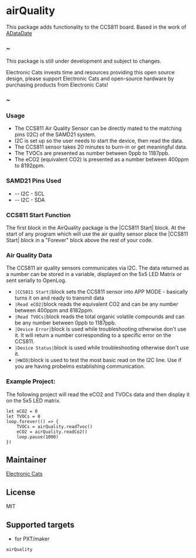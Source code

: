 # airQuality

This package adds functionality to the CCS811 board. Based in the work of [ADataDate](https://github.com/ADataDate/pxt-airQuality)


### ~

This package is still under development and subject to changes. 


Electronic Cats invests time and resources providing this open source design, please support Electronic Cats and open-source hardware by purchasing products from Electronic Cats!

### ~


### Usage 

* The CCS811 Air Quality Sensor can be directly mated to the matching pins (I2C) of the SAMD21 system. 
* I2C is set up so the user needs to start the device, then read the data. 
* The CCS811 sensor takes 20 minutes to burn-in or get meaningful data.
* The TVOCs are presented as number between 0ppb to 1187ppb. 
* The eCO2 (equivalent CO2) is presented as a number between 400ppm to 8192ppm. 


### SAMD21 Pins Used 

*  --  I2C - SCL
*  --  I2C - SDA 

### CCS811 Start Function 

The first block in the AirQuality package is the |CCS811 Start| block. At the start of any program which will use the air quality sensor place the |CCS811 Start| block in a 
"Forever" block above the rest of your code.

### Air Quality Data
 
The CCS811 air quality sensors communicates via I2C. The data returned as a number can be stored in a variable, displayed on the 5x5 LED Matrix or sent serially to OpenLog. 
* ``|CCS811 Start|``block sets the CCS811 sensor into APP MODE - basically turns it on and ready to transmit data
* ``|Read eCO2|``block reads the equivalent CO2 and can be any number between 400ppm and 8182ppm. 
* ``|Read TVOCs|``block reads the total organic volatile compounds and can be any number between 0ppb to 1187ppb. 
* ``|Device Error|``block is used while troubleshooting otherwise don't use it. It will return a number corresponding to a specific error on the CCS811.
* ``|Device Status|``block is used while troubleshooting otherwise don't use it. 
* ``|HWID|``block is used to test the most basic read on the I2C line. Use if you are having probelms establishing communication. 

### Example Project:
The following project will read the eCO2 and TVOCs data and then display it on the 5x5 LED matrix. 

```blocks
let eCO2 = 0
let TVOCs = 0
loop.forever(() => {
    TVOCs = airQuality.readTvoc()
    eCO2 = airQuality.readCo2()
    loop.pause(1000)
})
```
## Maintainer

[Electronic Cats](https://github.com/ElectronicCats)

## License

MIT

## Supported targets

* for PXT/maker

```package
airQuality
```